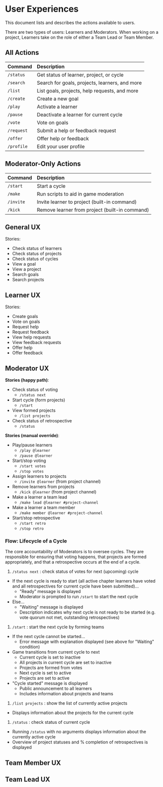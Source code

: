 # User Experiences

This document lists and describes the actions available to users.

There are two types of users: Learners and Moderators. When working on a project, Learners take on the role of either a Team Lead or Team Member.

## All Actions

| Command    | Description                                    |
|:-----------|:-----------------------------------------------|
| `/status`  | Get status of learner, project, or cycle       |
| `/search`  | Search for goals, projects, learners, and more |
| `/list`    | List goals, projects, help requests, and more  |
| `/create`  | Create a new goal                              |
| `/play`    | Activate a learner                             |
| `/pause`   | Deactivate a learner for current cycle         |
| `/vote`    | Vote on goals                                  |
| `/request` | Submit a help or feedback request              |
| `/offer`   | Offer help or feedback                         |
| `/profile` | Edit your user profile                         |

## Moderator-Only Actions

| Command   | Description                                    |
|:----------|:-----------------------------------------------|
| `/start`  | Start a cycle                                  |
| `/make`   | Run scripts to aid in game moderation          |
| `/invite` | Invite learner to project (built-in command)   |
| `/kick`   | Remove learner from project (built-in command) |

## General UX

Stories:

- Check status of learners
- Check status of projects
- Check status of cycles
- View a goal
- View a project
- Search goals
- Search projects

## Learner UX

Stories:

- Create goals
- Vote on goals
- Request help
- Request feedback
- View help requests
- View feedback requests
- Offer help
- Offer feedback

## Moderator UX

**Stories (happy path)**:

- Check status of voting
  - `/status next`
- Start cycle (form projects)
  - `/start`
- View formed projects
  - `/list projects`
- Check status of retrospective
  - `/status`

**Stories (manual override)**:

- Play/pause learners
  - `/play @learner`
  - `/pause @learner`
- Start/stop voting
  - `/start votes`
  - `/stop votes`
- Assign learners to projects
  - `/invite @learner` (from project channel)
- Remove learners from projects
  - `/kick @learner` (from project channel)
- Make a learner a team lead
  - `/make lead @learner #project-channel`
- Make a learner a team member
  - `/make member @learner #project-channel`
- Start/stop retrospective
  - `/start retro`
  - `/stop retro`

### Flow: Lifecycle of a Cycle

The core accountability of Moderators is to oversee cycles. They are responsible for ensuring that voting happens, that projects are formed appropriately, and that a retrospective occurs at the end of a cycle.

1. `/status next` : check status of votes for next (upcoming) cycle
  - If the next cycle is ready to start (all active chapter learners have voted and all retrospectives for current cycle have been submitted)...
    - "Ready" message is displayed
    - Moderator is prompted to run `/start` to start the next cycle
  - Else...
    - "Waiting" message is displayed
    - Description indicates why next cycle is not ready to be started (e.g. vote quorum not met, outstanding retrospectives)
1. `/start` : start the next cycle by forming teams
  - If the next cycle cannot be started...
    - Error message with explanation displayed (see above for "Waiting" condition)
  - Game transitions from current cycle to next
    - Current cycle is set to inactive
    - All projects in current cycle are set to inactive
    - Projects are formed from votes
    - Next cycle is set to active
    - Projects are set to active
  - "Cycle started" message is displayed
    - Public announcement to all learners
    - Includes information about projects and teams
1. `/list projects` : show the list of currently active projects
  - Displays information about the projects for the current cycle
1. `/status` : check status of current cycle
  - Running `/status` with no arguments displays information about the currently active cycle
  - Overview of project statuses and % completion of retrospectives is displayed

## Team Member UX

## Team Lead UX
